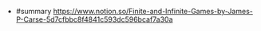 

- #summary https://www.notion.so/Finite-and-Infinite-Games-by-James-P-Carse-5d7cfbbc8f4841c593dc596bcaf7a30a
